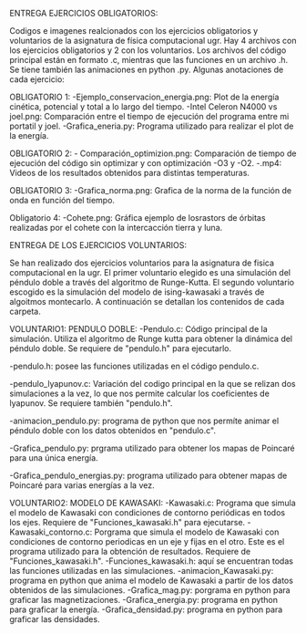 ENTREGA EJERCICIOS OBLIGATORIOS:

Codigos e imagenes realcionados con los ejercicios obligatorios y voluntarios de la asignatura de física computacional ugr.
Hay 4 archivos con los ejercicios obligatorios y 2 con los voluntarios. 
Los archivos del código principal están en formato .c, mientras que las funciones en un archivo .h. Se tiene también las animaciones en python .py.
Algunas anotaciones de cada ejercicio:

OBLIGATORIO 1: -Ejemplo_conservacion_energia.png: Plot de la energía cinética, potencial y total a lo largo del tiempo.
  -Intel Celeron N4000 vs joel.png: Comparación entre el tiempo de ejecución del programa entre mi portatil y joel.
  -Grafica_eneria.py: Programa utilizado para realizar el plot de la energía.

OBLIGATORIO 2: - Comparación_optimizion.png: Comparación de tiempo de ejecución del código sin optimizar y con optimización -O3 y -O2.
  -.mp4: Videos de los resultados obtenidos para distintas temperaturas.

OBLIGATORIO 3: -Grafica_norma.png: Grafica de la norma de la función de onda en función del tiempo.

Obligatorio 4: -Cohete.png: Gráfica ejemplo de losrastors de órbitas realizadas por el cohete con la intercacción tierra y luna.


ENTREGA DE LOS EJERCICIOS VOLUNTARIOS:

Se han realizado dos ejercicios voluntarios para la asignatura de fisica computacional en la ugr. El primer voluntario elegido es una simulación del péndulo doble a través del algoritmo de Runge-Kutta.
El segundo voluntario escogido es la simulación del modelo de ising-kawasaki a través de algoitmos montecarlo.
A continuación se detallan los contenidos de cada carpeta.

VOLUNTARIO1: PENDULO DOBLE: -Pendulo.c: Código principal de la simulación. Utiliza el algoritmo de Runge kutta para obtener la dinámica del péndulo doble. Se requiere de "pendulo.h" para ejecutarlo.

  -pendulo.h: posee las funciones utilizadas en el código pendulo.c.
  
  -pendulo_lyapunov.c: Variación del codigo principal en la que se relizan dos simulaciones a la vez, lo que nos permite calcular los coeficientes de lyapunov. Se requiere también "pendulo.h".
  
  -animacion_pendulo.py: programa de python que nos permíte animar el péndulo doble con los datos obtenidos en "pendulo.c".
  
  -Grafica_pendulo.py: prgrama utilizado para obtener los mapas de Poincaré para una única energía.
  
  -Grafica_pendulo_energias.py: programa utilizado para obtener mapas de Poincaré para varias energías a la vez.


VOLUNTARIO2: MODELO DE KAWASAKI: -Kawasaki.c: Programa que simula el modelo de Kawasaki con condiciones de contorno periódicas en todos los ejes. Requiere de "Funciones_kawasaki.h" para ejecutarse.
  -Kawasaki_contorno.c: Porgrama que simula el modelo de Kawasaki con condiciones de contorno periodicas en un eje y fijas en el otro. Este es el programa utilizado para la obtención de resultados. Requiere de "Funciones_kawasaki.h".
  -Funciones_kawasaki.h: aquí se encuentran todas las funciones utilizadas en las simulaciones.
  -animacion_Kawasaki.py: programa en python que anima el modelo de Kawasaki a partir de los datos obtenidos de las simulaciones.
  -Grafica_mag.py: porgrama en python para graficar las magnetizaciones.
  -Grafica_energia.py: programa en python para graficar la energía.
  -Grafica_densidad.py: programa en python para graficar las densidades.
